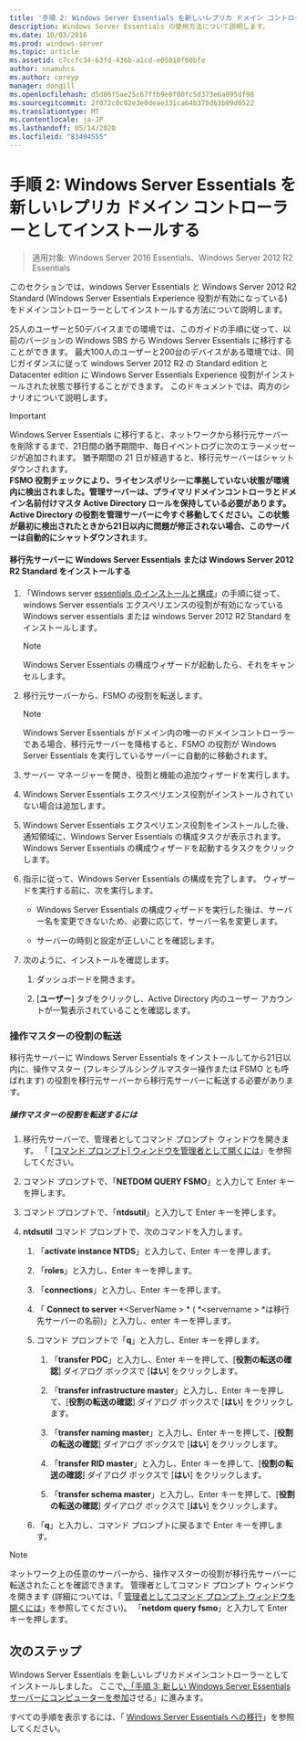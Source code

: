 ```yaml
---
title: '手順 2: Windows Server Essentials を新しいレプリカ ドメイン コントローラーとしてインストールする'
description: Windows Server Essentials の使用方法について説明します。
ms.date: 10/03/2016
ms.prod: windows-server
ms.topic: article
ms.assetid: c7ccfc34-63fd-436b-a1cd-e05810f60bfe
author: nnamuhcs
ms.author: coreyp
manager: dongill
ms.openlocfilehash: d5d86f5ae25c67ffb9e0f00fc5d373e6a095df98
ms.sourcegitcommit: 2f072c0c02e3e0deae331ca64b375d63b89d0522
ms.translationtype: MT
ms.contentlocale: ja-JP
ms.lasthandoff: 05/14/2020
ms.locfileid: "83404555"
---
```

# <a name="step-2-install-windows-server-essentials-as-a-new-replica-domain-controller"></a>手順 2: Windows Server Essentials を新しいレプリカ ドメイン コントローラーとしてインストールする

>適用対象: Windows Server 2016 Essentials、Windows Server 2012 R2 Essentials

このセクションでは、windows Server Essentials と Windows Server 2012 R2 Standard (Windows Server Essentials Experience 役割が有効になっている) をドメインコントローラーとしてインストールする方法について説明します。  
  
 25人のユーザーと50デバイスまでの環境では、このガイドの手順に従って、以前のバージョンの Windows SBS から Windows Server Essentials に移行することができます。 最大100人のユーザーと200台のデバイスがある環境では、同じガイダンスに従って windows Server 2012 R2 の Standard edition と Datacenter edition に Windows Server Essentials Experience 役割がインストールされた状態で移行することができます。 このドキュメントでは、両方のシナリオについて説明します。  
  
> [!IMPORTANT]
>  Windows Server Essentials に移行すると、ネットワークから移行元サーバーを削除するまで、21日間の猶予期間中、毎日イベントログに次のエラーメッセージが追加されます。 猶予期間の 21 日が経過すると、移行元サーバーはシャットダウンされます。 <br> **FSMO 役割チェックにより、ライセンスポリシーに準拠していない状態が環境内に検出されました。管理サーバーは、プライマリドメインコントローラとドメイン名前付けマスタ Active Directory ロールを保持している必要があります。Active Directory の役割を管理サーバーに今すぐ移動してください。この状態が最初に検出されたときから21日以内に問題が修正されない場合、このサーバーは自動的にシャットダウンされ**ます。   
  
#### <a name="install-windows-server-essentials-or-windows-server-2012-r2-standard-on-the-destination-server"></a>移行先サーバーに Windows Server Essentials または Windows Server 2012 R2 Standard をインストールする  
  
1.  「Windows server [essentials のインストールと構成](../install/Install-and-Configure-Windows-Server-Essentials-or-Windows-Server-Essentials-Experience.md)」の手順に従って、windows Server essentials エクスペリエンスの役割が有効になっている Windows server essentials または windows Server 2012 R2 Standard をインストールします。  
  
    > [!NOTE]
    >  Windows Server Essentials の構成ウィザードが起動したら、それをキャンセルします。  
  
2.  移行元サーバーから、FSMO の役割を転送します。  
  
    > [!NOTE]
    >  Windows Server Essentials がドメイン内の唯一のドメインコントローラーである場合、移行元サーバーを降格すると、FSMO の役割が Windows Server Essentials を実行しているサーバーに自動的に移動されます。  
  
3.  サーバー マネージャーを開き、役割と機能の追加ウィザードを実行します。  
  
4.  Windows Server Essentials エクスペリエンス役割がインストールされていない場合は追加します。  
  
5.  Windows Server Essentials エクスペリエンス役割をインストールした後、通知領域に、Windows Server Essentials の構成タスクが表示されます。 Windows Server Essentials の構成ウィザードを起動するタスクをクリックします。  
  
6.  指示に従って、Windows Server Essentials の構成を完了します。 ウィザードを実行する前に、次を実行します。  
  
    -   Windows Server Essentials の構成ウィザードを実行した後は、サーバー名を変更できないため、必要に応じて、サーバー名を変更します。  
  
    -   サーバーの時刻と設定が正しいことを確認します。  
  
7.  次のように、インストールを確認します。  
  
    1.  ダッシュボードを開きます。  
  
    2.  [**ユーザー**] タブをクリックし、Active Directory 内のユーザー アカウントが一覧表示されていることを確認します。  
  
### <a name="transfer-the-operations-master-roles"></a>操作マスターの役割の転送  
 移行先サーバーに Windows Server Essentials をインストールしてから21日以内に、操作マスター (フレキシブルシングルマスター操作または FSMO とも呼ばれます) の役割を移行元サーバーから移行先サーバーに転送する必要があります。  
  
##### <a name="to-transfer-the-operations-master-roles"></a>操作マスターの役割を転送するには  
  
1.  移行先サーバーで、管理者としてコマンド プロンプト ウィンドウを開きます。 「 [[コマンド プロンプト] ウィンドウを管理者として開くには](https://technet.microsoft.com/library/cc947813\(v=WS.10\).aspx)」を参照してください。  
  
2.  コマンド プロンプトで、「**NETDOM QUERY FSMO**」と入力して Enter キーを押します。  
  
3.  コマンド プロンプトで、「**ntdsutil**」と入力して Enter キーを押します。  
  
4.  **ntdsutil** コマンド プロンプトで、次のコマンドを入力します。  
  
    1.  「**activate instance NTDS**」と入力して、Enter キーを押します。  
  
    2.  「**roles**」と入力し、Enter キーを押します。  
  
    3.  「**connections**」と入力し、Enter キーを押します。  
  
    4.  「 **Connect to server** *<ServerName \> * ( *<servername \> *は移行先サーバーの名前)」と入力し、enter キーを押します。  
  
    5.  コマンド プロンプトで「**q**」と入力し、Enter キーを押します。  
  
        1.  「**transfer PDC**」と入力し、Enter キーを押して、[**役割の転送の確認**] ダイアログ ボックスで [**はい**] をクリックします。  
  
        2.  「**transfer infrastructure master**」と入力し、Enter キーを押して、[**役割の転送の確認**] ダイアログ ボックスで [**はい**] をクリックします。  
  
        3.  「**transfer naming master**」と入力し、Enter キーを押して、[**役割の転送の確認**] ダイアログ ボックスで [**はい**] をクリックします。  
  
        4.  「**transfer RID master**」と入力し、Enter キーを押して、[**役割の転送の確認**] ダイアログ ボックスで [**はい**] をクリックします。  
  
        5.  「**transfer schema master**」と入力し、Enter キーを押して、[**役割の転送の確認**] ダイアログ ボックスで [**はい**] をクリックします。  
  
    6.  「**q**」と入力し、コマンド プロンプトに戻るまで Enter キーを押します。  
  
> [!NOTE]
>  ネットワーク上の任意のサーバーから、操作マスターの役割が移行先サーバーに転送されたことを確認できます。 管理者としてコマンド プロンプト ウィンドウを開きます (詳細については、「 [管理者としてコマンド プロンプト ウィンドウを開くには](https://technet.microsoft.com/library/cc947813\(v=WS.10\).aspx)」を参照してください)。 「**netdom query fsmo**」と入力して Enter キーを押します。  
  
## <a name="next-steps"></a>次のステップ  
 Windows Server Essentials を新しいレプリカドメインコントローラーとしてインストールしました。 ここで[、「手順 3: 新しい Windows Server Essentials サーバーにコンピューターを参加](Step-3--Join-computers-to-the-new-Windows-Server-Essentials-server.md)させる」に進みます。  
  
すべての手順を表示するには、「 [Windows Server Essentials への移行](Migrate-from-Previous-Versions-to-Windows-Server-Essentials-or-Windows-Server-Essentials-Experience.md)」を参照してください。

